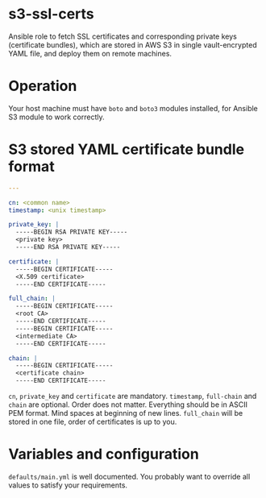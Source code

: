 # s3-ssl-certs
Ansible role to fetch SSL certificates and corresponding private keys (certificate bundles), which are stored in AWS S3 in single vault-encrypted YAML file, and deploy them on remote machines.

# Operation
Your host machine must have `boto` and `boto3` modules installed, for Ansible S3 module to work correctly.

# S3 stored YAML certificate bundle format
```yaml
---

cn: <common name>
timestamp: <unix timestamp>

private_key: |
  -----BEGIN RSA PRIVATE KEY-----
  <private key>
  -----END RSA PRIVATE KEY-----

certificate: |
  -----BEGIN CERTIFICATE-----
  <X.509 certificate>
  -----END CERTIFICATE-----

full_chain: |
  -----BEGIN CERTIFICATE-----
  <root CA>
  -----END CERTIFICATE-----
  -----BEGIN CERTIFICATE-----
  <intermediate CA>
  -----END CERTIFICATE-----

chain: |
  -----BEGIN CERTIFICATE-----
  <certificate chain>
  -----END CERTIFICATE-----

```
`cn`, `private_key` and `certificate` are mandatory. `timestamp`, `full-chain` and `chain` are optional. Order does not matter. Everything should be in ASCII PEM format. Mind spaces at beginning of new lines. `full_chain` will be stored in one file, order of certificates is up to you.

# Variables and configuration
`defaults/main.yml` is well documented. You probably want to override all values to satisfy your requirements.
